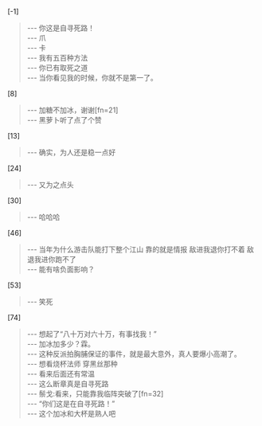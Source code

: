 
[-1] 
>--- 你这是自寻死路！<br>
>--- 爪<br>
>--- 卡<br>
>--- 我有五百种方法<br>
>--- 你已有取死之道<br>
>--- 当你看见我的时候，你就不是第一了。<br>

[8] 
>--- 加糖不加冰，谢谢[fn=21]<br>
>--- 黑萝卜听了点了个赞<br>

[13] 
>--- 确实，为人还是稳一点好<br>

[24] 
>--- 又为之点头<br>

[30] 
>--- 哈哈哈<br>

[46] 
>--- 当年为什么游击队能打下整个江山 靠的就是情报 敌进我退你打不着 敌退我进你跑不了<br>
>--- 能有啥负面影响？<br>

[53] 
>--- 笑死<br>

[74] 
>--- 想起了“八十万对六十万，有事找我！”<br>
>--- 加冰加多少？霖。<br>
>--- 这种反派拍胸脯保证的事件，就是最大意外，真人要爆小高潮了。<br>
>--- 想看烧杯法师 穿黑丝那种<br>
>--- 看来后面还有常温<br>
>--- 这么断章真是自寻死路<br>
>--- 鬃戈:看来，只能靠我临阵突破了[fn=32]<br>
>--- “你们这是在自寻死路！”<br>
>--- 这个加冰和大杯是熟人吧<br>
